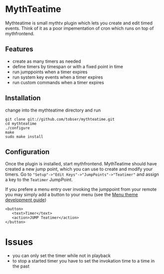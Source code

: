 # MythTeatime
Mythteatime is small mythtv plugin which lets you create and edit timed events. Think of it as a poor impementation of cron which runs on top of mythfrontend.

## Features
* create as many timers as needed
* define timers by timespan or with a fixed point in time
* run jumppoints when a timer expires
* run system key events when a timer expires
* run custom commands when a timer expires

## Installation
change into the mythteatime directory and run

    git clone git://github.com/tobser/mythteatime.git
    cd mythteatime
    ./configure
    make
    sudo make install

## Configuration
Once the plugin is installed, start mythfrontend. MythTeatime should have
created a new jump point, which you can use to create and modify your timers.
Go to `"Setup"->"Edit Keys"->"JumpPoints"->"Teatimer"` and assign a key to
the `Teatimer` JumpPoint.

If you prefere a menu entry over invoking the jumppoint from your remote
you may simply add a button to your menu (see the [Menu theme development
guide](http://www.mythtv.org/wiki/Menu_theme_development_guide))

    <button>
       <text>Timer</text>
       <action>JUMP Teatimer</action>
    </button>

# Issues
* you can only set the timer while not in playback
* to stop a started timer you have to set the invokation time to a time in the past
